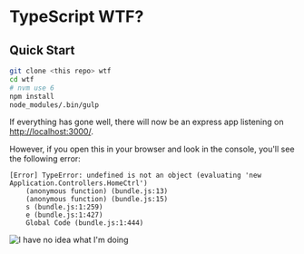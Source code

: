 # TypeScript WTF?

## Quick Start

```bash
git clone <this repo> wtf
cd wtf
# nvm use 6
npm install
node_modules/.bin/gulp
```

If everything has gone well, there will now be an express app listening on [http://localhost:3000/](http://localhost:3000/).

However, if you open this in your browser and look in the console, you'll see the following error:

```
[Error] TypeError: undefined is not an object (evaluating 'new Application.Controllers.HomeCtrl')
    (anonymous function) (bundle.js:13)
    (anonymous function) (bundle.js:15)
    s (bundle.js:1:259)
    e (bundle.js:1:427)
    Global Code (bundle.js:1:444)
```

![I have no idea what I'm doing](https://cdn-images-1.medium.com/max/600/1*snTXFElFuQLSFDnvZKJ6IA.png)
